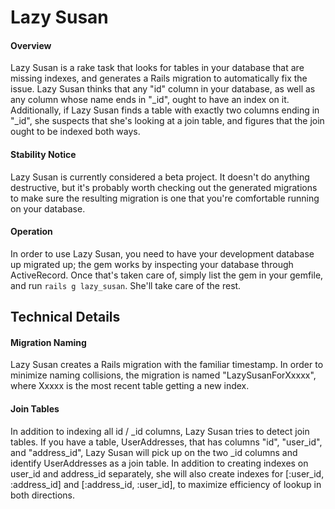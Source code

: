 Lazy Susan
==========

#### Overview
Lazy Susan is a rake task that looks for tables in your database that are missing indexes, and generates a Rails migration to automatically fix the issue. Lazy Susan thinks that any "id" column in your database, as well as any column whose name ends in "_id", ought to have an index on it. Additionally, if Lazy Susan finds a table with exactly two columns ending in "_id", she suspects that she's looking at a join table, and figures that the join ought to be indexed both ways.

#### Stability Notice
Lazy Susan is currently considered a beta project. It doesn't do anything destructive, but it's probably worth checking out the generated migrations to make sure the resulting migration is one that you're comfortable running on your database.

#### Operation
In order to use Lazy Susan, you need to have your development database up migrated up; the gem works by inspecting your database through ActiveRecord. Once that's taken care of, simply list the gem in your gemfile, and run `rails g lazy_susan`. She'll take care of the rest.

Technical Details
-----------------

#### Migration Naming
Lazy Susan creates a Rails migration with the familiar timestamp. In order to minimize naming collisions, the migration is named "LazySusanForXxxxx", where Xxxxx is the most recent table getting a new index. 

#### Join Tables
In addition to indexing all id / _id columns, Lazy Susan tries to detect join tables. If you have a table, UserAddresses, that has columns "id", "user_id", and "address_id", Lazy Susan will pick up on the two _id columns and identify UserAddresses as a join table. In addition to creating indexes on user_id and address_id separately, she will also create indexes for [:user_id, :address_id] and [:address_id, :user_id], to maximize efficiency of lookup in both directions.
